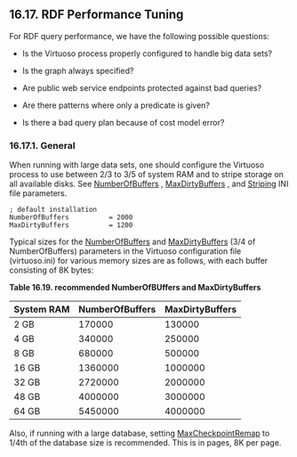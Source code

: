 <div id="rdfperformancetuning" class="section">

<div class="titlepage">

<div>

<div>

## 16.17. RDF Performance Tuning

</div>

</div>

</div>

For RDF query performance, we have the following possible questions:

<div class="itemizedlist">

- Is the Virtuoso process properly configured to handle big data sets?

- Is the graph always specified?

- Are public web service endpoints protected against bad queries?

- Are there patterns where only a predicate is given?

- Is there a bad query plan because of cost model error?

</div>

<div id="rdfperfgeneral" class="section">

<div class="titlepage">

<div>

<div>

### 16.17.1. General

</div>

</div>

</div>

When running with large data sets, one should configure the Virtuoso
process to use between 2/3 to 3/5 of system RAM and to stripe storage on
all available disks. See <a href="ch-server.html#virtini" class="link"
title="Virtuoso Configuration File">NumberOfBuffers</a> ,
<a href="ch-server.html#virtini" class="link"
title="Virtuoso Configuration File">MaxDirtyBuffers</a> , and
<a href="ch-server.html#virtini" class="link"
title="Virtuoso Configuration File">Striping</a> INI file parameters.

``` programlisting
; default installation
NumberOfBuffers          = 2000
MaxDirtyBuffers          = 1200
```

Typical sizes for the <a href="ch-server.html#virtini" class="link"
title="Virtuoso Configuration File">NumberOfBuffers</a> and
<a href="ch-server.html#virtini" class="link"
title="Virtuoso Configuration File">MaxDirtyBuffers</a> (3/4 of
NumberOfBuffers) parameters in the Virtuoso configuration file
(virtuoso.ini) for various memory sizes are as follows, with each buffer
consisting of 8K bytes:

<div id="id57906" class="table">

**Table 16.19. recommended NumberOfBUffers and MaxDirtyBuffers**

<div class="table-contents">

| System RAM | NumberOfBuffers | MaxDirtyBuffers |
|------------|-----------------|-----------------|
| 2 GB       | 170000          | 130000          |
| 4 GB       | 340000          | 250000          |
| 8 GB       | 680000          | 500000          |
| 16 GB      | 1360000         | 1000000         |
| 32 GB      | 2720000         | 2000000         |
| 48 GB      | 4000000         | 3000000         |
| 64 GB      | 5450000         | 4000000         |

</div>

</div>

  

Also, if running with a large database, setting
<a href="ch-server.html#virtini" class="link"
title="Virtuoso Configuration File">MaxCheckpointRemap</a> to 1/4th of
the database size is recommended. This is in pages, 8K per page.

</div>

</div>
